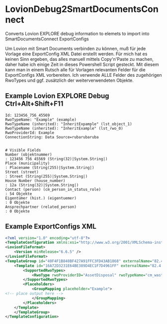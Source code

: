 # LovionDebug2SmartDocumentsConnect
Converts Lovion EXPLORE debug information to elemets to import into SmartDocumentsConnect ExportConfigs

Um Lovion mit Smart Documents verbinden zu können, muß für jede Vorlage eine ExportConfig XML Datei erstellt werden. Für mich hat es keinen Sinn ergeben, das alles manuell mittels Copy'n'Paste zu machen, daher habe ich einige Zeit in dieses Powershell Script gesteckt. Mit diesem kann man in einem Rutsch alle für Vorlagen relevanten Felder für die ExportConfigs XML vorbereiten. Ich verwende ALLE Felder des zugehörigen RwoTypes und ggf. zusätzlich der weiterverwendeten Objekte.

## Example Lovion EXPLORE Debug Ctrl+Alt+Shift+F11
```
Id: 123456_756_45569
RwoTypeName: "Example" (example)
RwoTypeName (inherited): "InheritExpample" (lst_object_1)
RwoTypeName (inherited): "InheritExample" (lst_rwo_0)
RwoProviderId: Example
ConnectionString: Data Source=rubarubaruba


# Visible Fields
Number (objektnummer)                                                                : 123456 756 45569 (String(32)|System.String|)
Place (municipality)                                                                 : Placename (String(255)|System.String|)
Street (street)                                                                      : Street (String(255)|System.String|)
House Number (house_number)                                                          : 12a (String(32)|System.String|)
Contact (person) (cm_person_in_status_role)                                          : 54 Objekte
Eigentümer (hist.) (eigentuemer)                                                     : 0 Objekte
Ansprechpartner (related_person)                                                     : 0 Objekte
```

## Example ExportConfigs XML
```xml
<?xml version="1.0" encoding="utf-8"?>
<TemplateConfiguration xmlns:xsi="http://www.w3.org/2001/XMLSchema-instance" xsi:noNamespaceSchemaLocation=" TemplateConfiguration.xsd">
<LovionFileFormat>
	<Version minRelease="6.6.5" />
</LovionFileFormat>
<TemplateGroup id="40F4F1B848BF427A91FFC3FD43AB1868" externalName="82.4">
	<Template id="16A72D3231E64BE389D4EC1F7D4961FF" externalName="82.4 Wesentliche Änderung_2022" mode="wizard" outputFilePathWithoutExtension="Wesentliche Änderung_2022 {entsorgungsflaeche/@objektnummer}-Maßnahme-{@cm_process_number}">
		<SupportedRwoTypes>
			<RwoType rwoProviderID="AssetDisposal" rwoTypeName="cm_waste_water_connection" />
		</SupportedRwoTypes>
		<Placeholders>
			<GroupMapping placeholder="Example">
<!-- place output here -->      
			</GroupMapping>
		</Placeholders>
	</Template>
	</TemplateGroup>
</TemplateConfiguration>
```
